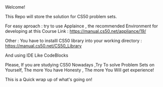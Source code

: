 Welcome!

This Repo will store the solution for CS50 problem sets.

For easy aproach : try to use Applaince , the recommended Environment for developing at this Course
Link : https://manual.cs50.net/appliance/19/

Other : You  have to installl CS50 library into your working directory : https://manual.cs50.net/CS50_Library

And using IDE Like CodeBlocks


Please, If you are studying CS50 Nowadays ,Try To solve Problem Sets on Yourself, The more You have Honesty , The more You Will get experience!

This is a Quick wrap up of what's going on!

